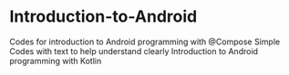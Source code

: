 # Introduction-to-Android
Codes for introduction to Android programming with @Compose
Simple Codes with text to help understand clearly Introduction  to Android programming  with Kotlin
